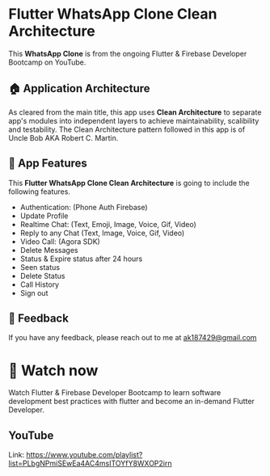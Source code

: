 
# Flutter WhatsApp Clone Clean Architecture

This **WhatsApp Clone** is from the ongoing Flutter & Firebase Developer Bootcamp on YouTube.

<h2>🏠 Application Architecture</h2>

As cleared from the main title, this app uses **Clean Architecture** to separate app's modules into independent layers to achieve maintainability, scalibility and testability. The Clean Architecture pattern followed in this app is of Uncle Bob AKA Robert C. Martin.

<h2>🦾 App Features</h2>

This **Flutter WhatsApp Clone Clean Architecture** is going to include the following features.

- Authentication:  (Phone Auth Firebase)
- Update Profile
- Realtime Chat: (Text, Emoji, Image, Voice, Gif, Video)
- Reply to any Chat (Text, Image, Voice, Gif, Video)
- Video Call: (Agora SDK)
- Delete Messages
- Status & Expire status after 24 hours
- Seen status
- Delete Status
- Call History
- Sign out

<h2>📧 Feedback</h2>

<p dir="auto">If you have any feedback, please reach out to me at <a href="mailto:ak187429@gmail.com">ak187429@gmail.com</a></p>

# 🎥 Watch now

Watch Flutter & Firebase Developer Bootcamp to learn software development best practices with flutter and become an in-demand Flutter Developer. 

<h2>YouTube</h2>

Link: https://www.youtube.com/playlist?list=PLbgNPmiSEwEa4AC4msITOYfY8WXOP2irn
